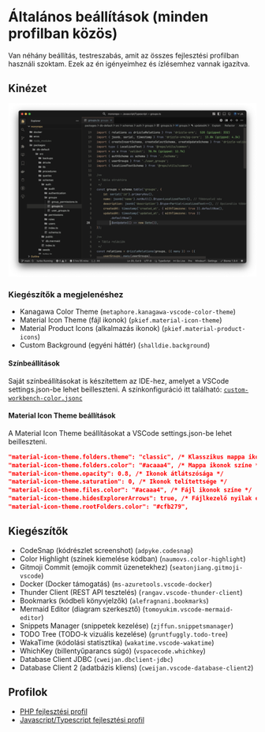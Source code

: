 # Általános beállítások (minden profilban közös)

Van néhány beállítás, testreszabás, amit az összes fejlesztési profilban használi szoktam. Ezek az én igényeimhez és ízlésemhez vannak igazítva.

## Kinézet

![IDE előnézet](./images/ide-preview.png)

### Kiegészítők a megjelenéshez
  - Kanagawa Color Theme (`metaphore.kanagawa-vscode-color-theme`)
  - Material Icon Theme (fájl ikonok) (`pkief.material-icon-theme`)
  - Material Product Icons (alkalmazás ikonok) (`pkief.material-product-icons`)
  - Custom Background (egyéni háttér) (`shalldie.background`)

  #### Színbeállítások
  Saját színbeállításokat is készítettem az IDE-hez, amelyet a VSCode settings.json-be lehet beilleszteni. A színkonfiguráció itt található: [`custom-workbench-color.jsonc`](../vscode/custom-workbench-color.jsonc)

  #### Material Icon Theme beállítások

  A Material Icon Theme beállításokat a VSCode settings.json-be lehet beilleszteni.

```json
"material-icon-theme.folders.theme": "classic", /* Klasszikus mappa ikonok */
"material-icon-theme.folders.color": "#acaaa4", /* Mappa ikonok színe */
"material-icon-theme.opacity": 0.8, /* Ikonok átlátszósága */
"material-icon-theme.saturation": 0, /* Ikonok telítettsége */
"material-icon-theme.files.color": "#acaaa4", /* Fájl ikonok színe */
"material-icon-theme.hidesExplorerArrows": true, /* Fájlkezelő nyilak elrejtése */
"material-icon-theme.rootFolders.color": "#cfb279",
```
## Kiegészítők

- CodeSnap (kódrészlet screenshot) (`adpyke.codesnap`)
- Color Highlight (színek kiemelése kódban) (`naumovs.color-highlight`)
- Gitmoji Commit (emojik commit üzenetekhez) (`seatonjiang.gitmoji-vscode`)
- Docker (Docker támogatás) (`ms-azuretools.vscode-docker`)
- Thunder Client (REST API tesztelés) (`rangav.vscode-thunder-client`)
- Bookmarks (kódbeli könyvjelzők) (`alefragnani.bookmarks`)
- Mermaid Editor (diagram szerkesztő) (`tomoyukim.vscode-mermaid-editor`)
- Snippets Manager (snippetek kezelése) (`zjffun.snippetsmanager`)
- TODO Tree (TODO-k vizuális kezelése) (`gruntfuggly.todo-tree`)
- WakaTime (kódolási statisztika) (`wakatime.vscode-wakatime`)
- WhichKey (billentyűparancs súgó) (`vspacecode.whichkey`)
- Database Client JDBC (`cweijan.dbclient-jdbc`)
- Database Client 2 (adatbázis kliens) (`cweijan.vscode-database-client2`)

## Profilok

- [PHP fejlesztési profil](php.md)
- [Javascript/Typescript fejlesztési profil](javascripttypescript.md)